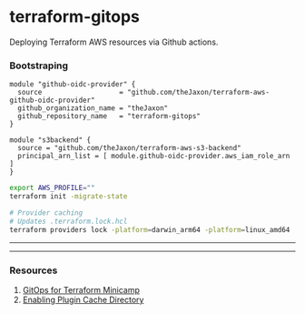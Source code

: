 # terraform-gitops
Deploying Terraform AWS resources via Github actions.

### Bootstraping
```hcl
module "github-oidc-provider" {
  source                   = "github.com/theJaxon/terraform-aws-github-oidc-provider"
  github_organization_name = "theJaxon"
  github_repository_name   = "terraform-gitops"
}

module "s3backend" {
  source = "github.com/theJaxon/terraform-aws-s3-backend"
  principal_arn_list = [ module.github-oidc-provider.aws_iam_role_arn ]
}
```

```bash
export AWS_PROFILE=""
terraform init -migrate-state

# Provider caching
# Updates .terraform.lock.hcl
terraform providers lock -platform=darwin_arm64 -platform=linux_amd64
```

---

<!-- BEGIN_TF_DOCS -->


<!-- END_TF_DOCS -->

---

### Resources
1. [GitOps for Terraform Minicamp](https://morethancertified.com/course/gitops-for-terraform-minicamp)
2. [Enabling Plugin Cache Directory](https://github.com/hashicorp/setup-terraform/issues/4#issuecomment-2392374262)

